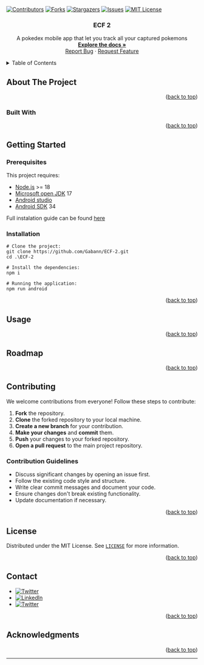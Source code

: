 <a id="readme-top"></a>

[![Contributors][contributors-shield]][contributors-url]
[![Forks][forks-shield]][forks-url]
[![Stargazers][stars-shield]][stars-url]
[![Issues][issues-shield]][issues-url]
[![MIT License][license-shield]][license-url]

<h3 align="center">ECF 2</h3>

  <p align="center">
    A pokedex mobile app that let you track all your captured pokemons
    <br />
    <a href="https://github.com/gabann/ECF-2"><strong>Explore the docs »</strong></a>
    <br />
    <a href="https://github.com/gabann/ECF-2/issues">Report Bug</a>
    ·
    <a href="https://github.com/gabann/ECF-2/issues">Request Feature</a>
  </p>



<!-- TABLE OF CONTENTS -->
<details>
  <summary>Table of Contents</summary>
  <ol>
    <li>
      <a href="#about-the-project">About The Project</a>
      <ul>
        <li><a href="#built-with">Built With</a></li>
      </ul>
    </li>
    <li>
      <a href="#getting-started">Getting Started</a>
      <ul>
        <li><a href="#prerequisites">Prerequisites</a></li>
        <li><a href="#installation">Installation</a></li>
      </ul>
    </li>
    <li><a href="#usage">Usage</a></li>
    <li><a href="#roadmap">Roadmap</a></li>
    <li><a href="#contributing">Contributing</a></li>
    <li><a href="#license">License</a></li>
    <li><a href="#contact">Contact</a></li>
    <li><a href="#acknowledgments">Acknowledgments</a></li>
  </ol>
</details>



<!-- ABOUT THE PROJECT -->

## About The Project

<p style="text-align: right;">(<a href="#readme-top">back to top</a>)</p>

### Built With

[//]: # ([![Vue.js][VueBadge]][VueUrl])

<p style="text-align: right;">(<a href="#readme-top">back to top</a>)</p>



<!-- GETTING STARTED -->

## Getting Started

### Prerequisites

This project requires:

- [Node.js](https://nodejs.org/en) >= 18
- [Microsoft open JDK](https://learn.microsoft.com/en-us/java/openjdk/download) 17
- [Android studio](https://developer.android.com/studio)
- [Android SDK](https://developer.android.com/tools/releases/platforms) 34

Full instalation guide can be found [here](https://reactnative.dev/docs/environment-setup?guide=native)

### Installation

```
# Clone the project:
git clone https://github.com/Gabann/ECF-2.git
cd .\ECF-2

# Install the dependencies:
npm i

# Running the application:
npm run android

```

<p style="text-align: right;">(<a href="#readme-top">back to top</a>)</p>



<!-- USAGE EXAMPLES -->

## Usage

<p style="text-align: right;">(<a href="#readme-top">back to top</a>)</p>



<!-- ROADMAP -->

## Roadmap

[//]: # (- [ ] Feature 1)

[//]: # (- [ ] Feature 2)

[//]: # (- [ ] Feature 3)

[//]: # (    - [ ] Nested Feature)


<p style="text-align: right;">(<a href="#readme-top">back to top</a>)</p>



<!-- CONTRIBUTING -->

## Contributing

We welcome contributions from everyone! Follow these steps to contribute:

1. **Fork** the repository.
2. **Clone** the forked repository to your local machine.
3. **Create a new branch** for your contribution.
4. **Make your changes** and **commit** them.
5. **Push** your changes to your forked repository.
6. **Open a pull request** to the main project repository.

### Contribution Guidelines

- Discuss significant changes by opening an issue first.
- Follow the existing code style and structure.
- Write clear commit messages and document your code.
- Ensure changes don't break existing functionality.
- Update documentation if necessary.

<p style="text-align: right;">(<a href="#readme-top">back to top</a>)</p>

<!-- LICENSE -->

## License

Distributed under the MIT License. See [`LICENSE`](https://github.com/Gabann/ECF-2/blob/main/LICENSE) for more information.

<p style="text-align: right;">(<a href="#readme-top">back to top</a>)</p>



<!-- CONTACT -->

## Contact

- [![Twitter][gmail-shield]][gmail-url]
- [![LinkedIn][linkedin-shield]][linkedin-url]
- [![Twitter][twitter-shield]][twitter-url]

<p style="text-align: right;">(<a href="#readme-top">back to top</a>)</p>



<!-- ACKNOWLEDGMENTS -->

## Acknowledgments

[//]: # (* []&#40;&#41;)

[//]: # (* []&#40;&#41;)

[//]: # (* []&#40;&#41;)

<p style="text-align: right;">(<a href="#readme-top">back to top</a>)</p>


---------------------------------------------------------------

[VueBadge]: https://img.shields.io/badge/Vue.js-35495E?style=for-the-badge&logo=vue.js&logoColor=4FC08D

[VueUrl]: https://vuejs.org/

[repo-link]: https://github.com/Gabann/ECF-2

[contributors-shield]: https://img.shields.io/github/contributors/gabann/ECF-2.svg?style=for-the-badge

[contributors-url]: https://github.com/gabann/ECF-2/graphs/contributors

[forks-shield]: https://img.shields.io/github/forks/gabann/ECF-2.svg?style=for-the-badge

[forks-url]: https://github.com/gabann/ECF-2/network/members

[stars-shield]: https://img.shields.io/github/stars/gabann/ECF-2.svg?style=for-the-badge

[stars-url]: https://github.com/gabann/ECF-2/stargazers

[issues-shield]: https://img.shields.io/github/issues/gabann/ECF-2.svg?style=for-the-badge

[issues-url]: https://github.com/gabann/ECF-2/issues

[license-shield]: https://img.shields.io/github/license/gabann/ECF-2.svg?style=for-the-badge

[license-url]: https://github.com/gabann/ECF-2/blob/master/LICENSE

[linkedin-shield]: https://img.shields.io/badge/-LinkedIn-black.svg?style=for-the-badge&logo=linkedin&colorB=555

[linkedin-url]: https://linkedin.com/in/linkedin_username

[twitter-shield]: https://img.shields.io/badge/Twitter-1DA1F2?style=for-the-badge&logo=twitter&logoColor=white

[twitter-url]: https://twitter.com/gabandev

[gmail-shield]: https://img.shields.io/badge/Gmail-EA4335.svg?style=for-the-badge&logo=Gmail&logoColor=white

[gmail-url]: mailto:gabin.deboulogne@gmail.com
